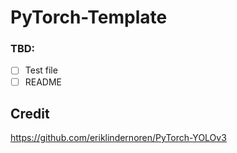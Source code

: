 # PyTorch-Template









### TBD:

- [ ] Test file 
- [ ] README 

## Credit

https://github.com/eriklindernoren/PyTorch-YOLOv3